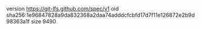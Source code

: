 version https://git-lfs.github.com/spec/v1
oid sha256:1e96847828a9da832368a2daa74adddcfcbfd17d7f11e126872e2b9d98363a1f
size 9490
